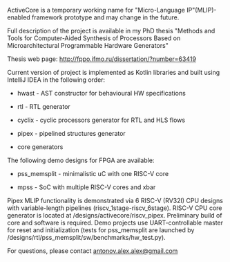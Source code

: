 ActiveCore is a temporary working name for "Micro-Language IP"(MLIP)-enabled framework prototype and may change in the future.

Full description of the project is available in my PhD thesis "Methods and Tools for Computer-Aided Synthesis of Processors Based on Microarchitectural Programmable Hardware Generators"

Thesis web page: http://fppo.ifmo.ru/dissertation/?number=63419

Current version of project is implemented as Kotlin libraries and built using IntelliJ IDEA in the following order:

* hwast - AST constructor for behavioural HW specifications

* rtl - RTL generator

* cyclix - cyclic processors generator for RTL and HLS flows

* pipex - pipelined structures generator

* core generators

The following demo designs for FPGA are available:

* pss_memsplit - minimalistic uC with one RISC-V core

* mpss - SoC with multiple RISC-V cores and xbar

Pipex MLIP functionality is demonstrated via 6 RISC-V (RV32I) CPU designs with variable-length pipelines (riscv_1stage-riscv_6stage). RISC-V CPU core generator is located at /designs/activecore/riscv_pipex. Preliminary build of core and software is required. Demo projects use UART-controllable master for reset and initialization (tests for pss_memsplit are launched by /designs/rtl/pss_memsplit/sw/benchmarks/hw_test.py).

For questions, please contact antonov.alex.alex@gmail.com

